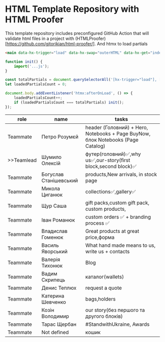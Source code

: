 # HTML Template Repository with HTML Proofer

This template repository includes preconfigured GitHub Action that will validate html files in a project with (HTMLProofer)[https://github.com/gjtorikian/html-proofer/].
And htmx to load partials

```html
<main data-hx-trigger="load" data-hx-swap="outerHTML" data-hx-get="index.main.partial.html"></main>
```


```js
function init() {
    import('...js');
}

const totalPartials = document.querySelectorAll('[hx-trigger="load"], [data-hx-trigger="load"]').length;
let loadedPartialsCount = 0;

document.body.addEventListener('htmx:afterOnLoad', () => {
    loadedPartialsCount++;
    if (loadedPartialsCount === totalPartials) init();
});
```
| role | name | tasks |
|-------------|-------------|-------------|
| Teammate | Петро Розумєй | header (Головний) + Hero, Notebooks + Page BuyNow, блок Notebooks (Page Catalog) |
| >>Teamlead | Шумило Олексій | футер(головний)✅,why us✅,our-story(first block,second block)✅ |
| Teammate | Богуслав Станішевський | products,New arrivals, in stock page |
| Teammate | Микола Циганюк | collections✅,gallery✅ |
| Teammate | Щур Саша | gift packs,custom gift pack, custom products, |
| Teammate | Іван Романюк | custom orders ✅ + branding process ✅ |
| Teammate | Владислав Гоменюк | Great products at great price,форма |
| Teammate | Василь Яворський | What hand made means to us, write us + contacts |
| Teammate | Валерія Тихонюк | Blog |
| Teammate | Вадим Скрипець | каталог(wallets) |
| Teammate | Денис Теплюх | request a quote |
| Teammate | Катерина Шевченко | bags,holders |
| Teammate | Козін Володимир | our story(без першого та другого блоків)|
| Teammate | Тарас Щербан | #StandwithUkraine, Awards|
| Teammate | Not defined | кошик |
